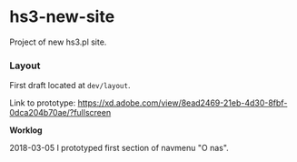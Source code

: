 # hs3-new-site
Project of new hs3.pl site.

### Layout
First draft located at `dev/layout`.

Link to prototype: https://xd.adobe.com/view/8ead2469-21eb-4d30-8fbf-0dca204b70ae/?fullscreen

**Worklog**

2018-03-05 I prototyped first section of navmenu "O nas".



